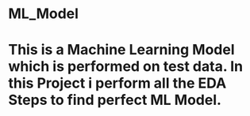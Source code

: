 # ML_Model
# This is a Machine Learning Model which is performed on test data. In this Project i perform all the EDA Steps to find perfect ML Model.

